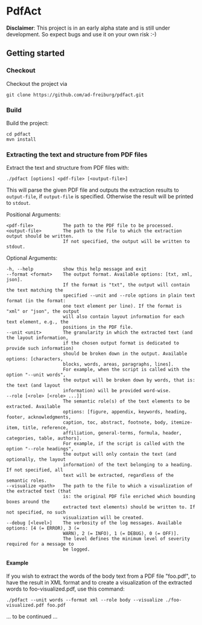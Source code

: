 # PdfAct

**Disclaimer**: This project is in an early alpha state and is still under development. So expect bugs and use it on your own risk :-)

## Getting started

### Checkout

Checkout the project via

    git clone https://github.com/ad-freiburg/pdfact.git

### Build    

Build the project:

    cd pdfact
    mvn install

### Extracting the text and structure from PDF files

Extract the text and structure from PDF files with:

    ./pdfact [options] <pdf-file> [<output-file>]

This will parse the given PDF file and outputs the extraction results to
`output-file`, if `output-file` is specified. Otherwise the result will be printed to `stdout`.

Positional Arguments:

    <pdf-file>           The path to the PDF file to be processed.
    <output-file>        The path to the file to which the extraction output should be written.
                         If not specified, the output will be written to stdout.

Optional Arguments:

    -h, --help           show this help message and exit
    --format <format>    The output format. Available options: [txt, xml, json].
                         If the format is "txt", the output will contain the text matching the
                         specified --unit and --role options in plain text format (in the format:
                         one text element per line). If the format is "xml" or "json", the output
                         will also contain layout information for each text element, e.g., the
                         positions in the PDF file.
    --unit <unit>        The granularity in which the extracted text (and the layout information,
                         if the chosen output format is dedicated to provide such information)
                         should be broken down in the output. Available options: [characters,
                         blocks, words, areas, paragraphs, lines].
                         For example, when the script is called with the option "--unit words",
                         the output will be broken down by words, that is: the text (and layout
                         information) will be provided word-wise.
    --role [<role> [<role> ...]]
                         The semantic role(s) of the text elements to be extracted. Available
                         options: [figure, appendix, keywords, heading, footer, acknowledgments,
                         caption, toc, abstract, footnote, body, itemize-item, title, reference,
                         affiliation, general-terms, formula, header, categories, table, authors].
                         For example, if the script is called with the option "--role headings",
                         the output will only contain the text (and optionally, the layout
                         information) of the text belonging to a heading. If not specified, all
                         text will be extracted, regardless of the semantic roles.
    --visualize <path>   The path to the file to which a visualization of the extracted text (that
                         is: the original PDF file enriched which bounding boxes around the
                         extracted text elements) should be written to. If not specified, no such
                         visualization will be created.
    --debug [<level>]    The verbosity of the log messages. Available options: [4 (= ERROR), 3 (=
                         WARN), 2 (= INFO), 1 (= DEBUG), 0 (= OFF)].
                         The level defines the minimum level of severity required for a message to
                         be logged.


#### Example

If you wish to extract the words of the body text from a PDF file "foo.pdf", to
have the result in XML format and to create a visualization of the extracted
words to foo-visualized.pdf, use this command:

    ./pdfact --unit words --format xml --role body --visualize ./foo-visualized.pdf foo.pdf


... to be continued ...
